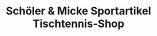 ---
title: "Schöler & Micke Sportartikel Tischtennis-Shop"
url: /dortmund/schoeler-und-micke-sportartikel-tischtennis-shop/
shop: Sport
---